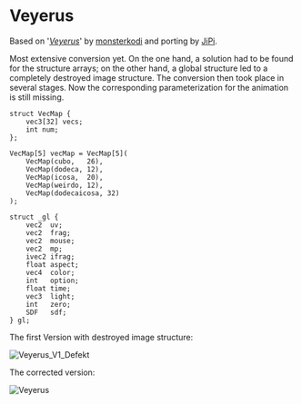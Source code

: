 Veyerus
==================

Based on '_[Veyerus](https://www.shadertoy.com/view/WltXDn)_' by [monsterkodi](https://www.shadertoy.com/user/monsterkodi) and porting by [JiPi](Profiles/JiPi.md).

Most extensive conversion yet. On the one hand, a solution had to be found for the structure arrays; on the other hand, a global structure led to a completely destroyed image structure. The conversion then took place in several stages. Now the corresponding parameterization for the animation is still missing.

```
struct VecMap {
    vec3[32] vecs;
    int num;
};

VecMap[5] vecMap = VecMap[5](
    VecMap(cubo,   26),
    VecMap(dodeca, 12),
    VecMap(icosa,  20),
    VecMap(weirdo, 12),
    VecMap(dodecaicosa, 32)
);
```

```
struct _gl {
    vec2  uv;
    vec2  frag;
    vec2  mouse;
    vec2  mp;
    ivec2 ifrag;
    float aspect;
    vec4  color;
    int   option;
    float time;
    vec3  light;
    int   zero;
    SDF   sdf;
} gl;
```
The first Version with destroyed image structure:

![Veyerus_V1_Defekt](https://user-images.githubusercontent.com/78935215/114778649-6966a080-9d75-11eb-8063-fbade8d27e77.gif)

The corrected version:

![Veyerus](https://user-images.githubusercontent.com/78935215/114778884-b77ba400-9d75-11eb-9137-be28f748260e.gif)
